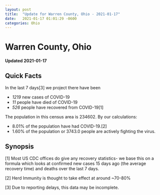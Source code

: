 ```yaml
---
layout: post
title:  "Update for Warren County, Ohio - 2021-01-17"
date:   2021-01-17 01:01:29 -0600
categories: Ohio
---
```


# Warren County, Ohio
#### Updated 2021-01-17

## Quick Facts

In the last 7 days[3] we project there have been
- *1219* new cases of COVID-19
- *11* people have died of COVID-19
- *526* people have recovered from COVID-19[1]

The population in this census area is 234602. By our calculations:
- 8.01% of the population have had COVID-19.[2]
- 1.60% of the population or 3743.0 people are actively fighting the virus.

## Synopsis




[1] Most US CDC offices do give any recovery statistics- we base this on a formula which looks at confirmed new cases
15 days ago (the average recovery time) and deaths over the last 7 days.

[2] Herd Immunity is thought to take effect at around ~70-80%

[3] Due to reporting delays, this data may be incomplete.
 
    
